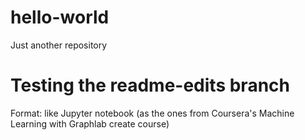 # hello-world
Just another repository
# Testing the readme-edits branch
Format: like Jupyter notebook (as the ones from Coursera's Machine Learning with Graphlab create course)
